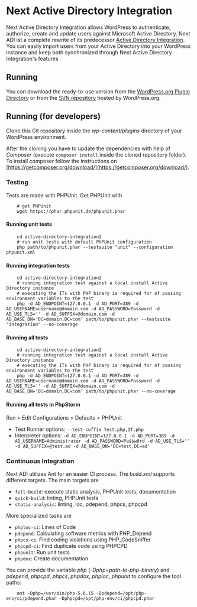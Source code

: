 # Next Active Directory Integration
Next Active Directory Integration allows WordPress to authenticate, authorize, create and update users against Microsoft Active Directory. Next ADI ist a complete rewrite of its predecessor [Active Directory Integration](https://wordpress.org/plugins/active-directory-integration/). You can easily import users from your Active Directory into your WordPress instance and keep both synchronized through Next Active Directory Integration's features

## Running
You can download the ready-to-use version from the [WordPress.org Plugin Directory](https://wordpress.org/plugins/next-active-directory-integration) or from the [SVN repository](https://plugins.svn.wordpress.org/next-active-directory-integration) hosted by WordPress.org.

## Running (for developers)
Clone this Git repository inside the *wp-content/plugins* directory of your WordPress environment.

After the cloning you have to update the dependencies with help of *Composer* (execute `composer install` inside the cloned repository folder).
To install composer follow the instructions on [https://getcomposer.org/download/](https://getcomposer.org/download/).
	
### Testing
Tests are made with PHPUnit. Get PHPUnit with

```shell
	# get PHPUnit
	wget https://phar.phpunit.de/phpunit.phar
```

#### Running unit tests

```shell
 	cd active-directory-integration2
	# run unit tests with default PHPUnit configuration
	php path/to/phpunit.phar --testsuite "unit" --configuration phpunit.xml
``` 

#### Running integration tests 

```shell
	cd active-directory-integration2
	# running integration test against a local install Active Directory instance
	# executing the ITs with PHP binary is required for of passing environment variables to the test
	php -d AD_ENDPOINT=127.0.0.1 -d AD_PORT=389 -d AD_USERNAME=username@domain.com -d AD_PASSWORD=Password -d AD_USE_TLS='' -d AD_SUFFIX=@domain.com -d AD_BASE_DN='DC=domain,DC=com' path/to/phpunit.phar --testsuite "integration" --no-coverage
```

#### Running all tests

```shell
	cd active-directory-integration2
	# running integration test against a local install Active Directory instance
	# executing the ITs with PHP binary is required for of passing environment variables to the test
	php -d AD_ENDPOINT=127.0.0.1 -d AD_PORT=389 -d AD_USERNAME=username@domain.com -d AD_PASSWORD=Password -d AD_USE_TLS='' -d AD_SUFFIX=@domain.com -d AD_BASE_DN='DC=domain,DC=com' path/to/phpunit.phar --no-coverage
```

#### Running all tests in PhpStorm

Run > Edit Configurations > Defaults > PHPUnit
	
- Test Runner options: `--test-suffix Test.php,IT.php`
- Interpreter options: `-d AD_ENDPOINT=127.0.0.1 -d AD_PORT=389 -d AD_USERNAME=Administrator -d AD_PASSWORD=Pa$$w0rd -d AD_USE_TLS='' -d AD_SUFFIX=@test.ad -d AD_BASE_DN='DC=test,DC=ad'`


### Continuous Integration
Next ADI utilizes Ant for an easier CI process. The *build.xml* supports different targets. The main targets are

 - `full-build`: execute static analysis, PHPUnit tests, documentation
 - `quick-build`: linting, PHPUnit tests
 - `static-analysis`: linting, loc, pdepend, phpcs, phpcpd

More specialized tasks are

 - `phploc-ci`: Lines of Code
 - `pdepend`: Calculating software metrics with PHP_Depend
 - `phpcs-ci`: Find coding violations using PHP_CodeSniffer
 - `phpcpd-ci`: Find duplicate code using PHPCPD
 - `phpunit`: Run unit tests
 - `phpdox`: Create documentation

You can provide the variable *php* (*-Dphp=path-to-php-binary*) and *pdepend*, *phpcpd*, *phpcs*, *phpdox*, *phploc*, *phpunit* to configure the tool paths:

```shell
	ant -Dphp=/usr/bin/php-5.6.15 -Dpdepend=/opt/php-env/ci/pdepend.phar -Dphpcpd=/opt/php-env/ci/phpcpd.phar
```
